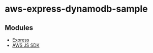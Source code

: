 # aws-express-dynamodb-sample

## Modules

- [Express](http://expressjs.com/)
- [AWS JS SDK](http://docs.aws.amazon.com/AWSJavaScriptSDK/guide/node-intro.html)
